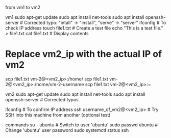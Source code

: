 from vm1 to vm2

vm1
sudo apt-get update
sudo apt install net-tools
sudo apt install openssh-server     # Corrected typo: "intall" → "install", "serve" → "server"
ifconfig                            # To check IP address
touch file1.txt                     # Create a test file
echo "This is a test file." > file1.txt
cat file1.txt                       # Display contents

# Replace vm2_ip with the actual IP of vm2
scp file1.txt vm-2@<vm2_ip>:/home/ 
scp file1.txt vm-2@<vm2_ip>:/home/vm-2-username
scp file1.txt vm-2@<vm2_ip>:~

vm2
sudo apt-get update
sudo apt install net-tools
sudo apt install openssh-server     # Corrected typos

ifconfig                            # To confirm IP address
ssh username_of_vm2@<vm2_ip>               # Try SSH into this machine from another (optional test)

commands
su - ubuntu                         # Switch to user 'ubuntu'
sudo passwd ubuntu                  # Change 'ubuntu' user password
sudo systemctl status ssh
